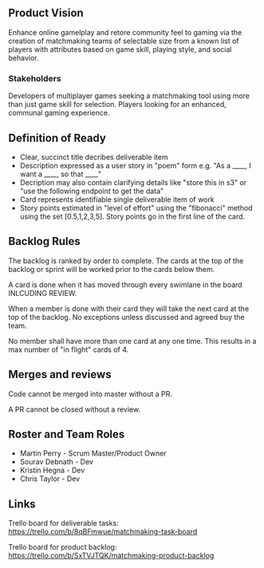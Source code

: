 ## Product Vision

Enhance online gamelplay and retore community feel to gaming via the creation of matchmaking teams of selectable size from a known list of players with attributes based on game skill, playing style, and social behavior.

### Stakeholders

Developers of multiplayer games seeking a matchmaking tool using more than just game skill for selection.
Players looking for an enhanced, communal gaming experience.

## Definition of Ready

* Clear, succinct title decribes deliverable item
* Description expressed as a user story in "poem" form e.g. "As a ____, I want a ____, so that ____"
* Decription may also contain clarifying details like "store this in s3" or "use the following endpoint to get the data"
* Card represents identifiable single deliverable item of work
* Story points estimated in "level of effort" using the "fibonacci" method using the set [0.5,1,2,3,5]. Story points go in the first line of the card.

## Backlog Rules

The backlog is ranked by order to complete. The cards at the top of the backlog or sprint will be worked prior to the cards below them.

A card is done when it has moved through every swimlane in the board INLCUDING REVIEW.

When a member is done with their card they will take the next card at the top of the backlog. No exceptions unless discussed and agreed buy the team.

No member shall have more than one card at any one time. This results in a max number of "in flight" cards of 4.

## Merges and reviews

Code cannot be merged into master without a PR.

A PR cannot be closed without a review.

## Roster and Team Roles

* Martin Perry - Scrum Master/Product Owner
* Sourav Debnath - Dev
* Kristin Hegna - Dev
* Chris Taylor - Dev

## Links

Trello board for deliverable tasks: https://trello.com/b/8qBFmwue/matchmaking-task-board

Trello board for product backlog: https://trello.com/b/SxTVJTQK/matchmaking-product-backlog
